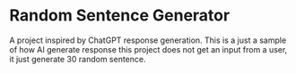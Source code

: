 # Random Sentence Generator

A project inspired by ChatGPT response generation.
This is a just a sample of how AI generate response this project does not get an input from a user, it just generate 30 random sentence.